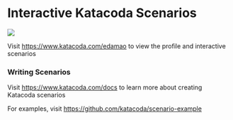 # Interactive Katacoda Scenarios

[![](http://shields.katacoda.com/katacoda/edamao/count.svg)](https://www.katacoda.com/edamao "Get your profile on Katacoda.com")

Visit https://www.katacoda.com/edamao to view the profile and interactive scenarios

### Writing Scenarios
Visit https://www.katacoda.com/docs to learn more about creating Katacoda scenarios

For examples, visit https://github.com/katacoda/scenario-example
